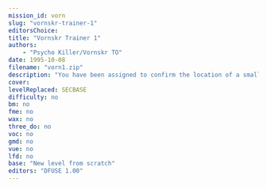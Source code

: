 ```yaml
---
mission_id: vorn
slug: "vornskr-trainer-1"
editorsChoice:
title: "Vornskr Trainer 1"
authors: 
    - "Psycho Killer/Vornskr TO"
date: 1995-10-08
filename: "vorn1.zip"
description: "You have been assigned to confirm the location of a small imperial base on Tieos that poses a threat to the Rebels. They have paid us highly and have also informed us that there might be an underground factory that could be producing Dark Troopers. Unfortunatly upon your arrival in the system, you were captured by a Star Destroyer and placed in a cell on the planet's surface with a small furry, idiodic animimal. It hands you a thermal detonator and points to a crack in a nearby wall..."
cover:
levelReplaced: SECBASE
difficulty: no
bm:	no
fme: no
wax: no
three_do: no
voc: no
gmd: no
vue: no
lfd: no
base: "New level from scratch" 
editors: "DFUSE 1.00"
---
```

